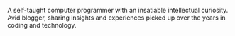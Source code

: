 A self-taught computer programmer with an insatiable intellectual curiosity. Avid blogger, sharing insights and experiences picked up over the years in coding and technology.
